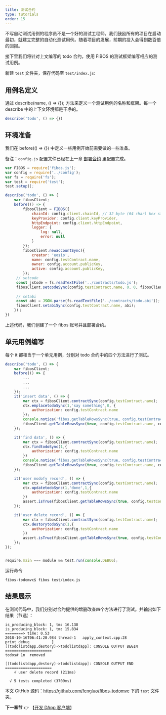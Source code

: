 ```yaml
---
title: 测试合约
type: tutorials
order: 15
---
```

不写自动测试用例的程序员不是一个好的测试工程师。我们鼓励所有的项目在启动最初，就建立完整的自动化测试用例。随着项目的发展，前期的投入会得到数百倍的回报。

接下里我们将针对上文编写的 todo 合约，使用 FIBOS 的测试框架编写相应的测试用例。


新建 `test` 文件夹，保存代码至 `test/index.js`:

## 用例名定义

通过 describe(name, () => {}); 方法来定义一个测试用例的名称和框架。每一个 describe 中的上下文环境都是干净的。

```js
describe('todo', () => {})
```

## 环境准备

我们在 before(() => {}) 中定义一些用例开始前需要做的一些准备。

备注：`config.js` 配置文件已经在上一章 [部署合约](./tutorials-deploy.html) 里配置完成。

```js
var FIBOS = require('fibos.js');
var config = require('../config');
var fs = require('fs');
var test = require('test');
test.setup();

describe('todo', () => {
    var fibosClient; 
    before(() => {
        fibosClient = FIBOS({
            chainId: config.client.chainId, // 32 byte (64 char) hex string
            keyProvider: config.client.keyProvider, 
            httpEndpoint: config.client.httpEndpoint,
            logger: {
                log: null,
                error: null
            }
        }); 
        fibosClient.newaccountSync({
            creator: 'eosio',
            name: config.testContract.name,
            owner: config.account.publicKey,
            active: config.account.publicKey,
        });
     // setcode
     const jsCode = fs.readTextFile('../contracts/todo.js');
     fibosClient.setcodeSync(config.testContract.name, 0, 0, fibosClient.compileCode(jsCode));
     
     // setabi
     const abi = JSON.parse(fs.readTextFile('../contracts/todo.abi'));
     fibosClient.setabiSync(config.testContract.name, abi);
    })；
})
```

上述代码，我们创建了一个 fibos 账号并且部署合约。

## 单元用例编写

每个 it 都相当于一个单元用例，分别对 todo 合约中的四个方法进行了测试。

```js
describe('todo', () => {
    var fibosClient; 
    before(() => {
        ...
        ...
        ...
    });
    it('insert data', () => {
        var ctx = fibosClient.contractSync(config.testContract.name);
        ctx.emplacetodoSync(1,'say something',0, {
            authorization: config.testContract.name
        });
        console.notice('fibos.getTableRowsSync(true, config.testContract.name, user1, todos)',
        fibosClient.getTableRowsSync(true, config.testContract.name, config.testContract.sender, 'todos'));
    });

    it('find data', () => {
        var ctx = fibosClient.contractSync(config.testContract.name);
        ctx.findtodoSync(1,{
            authorization: config.testContract.name
        })
        console.notice('fibos.getTableRowsSync(true, config.testContract.name, user1, todos)', 
        fibosClient.getTableRowsSync(true, config.testContract.name, config.testContract.sender, 'todos'));
    });

    it('user modofy record', () => {
        var ctx = fibosClient.contractSync(config.testContract.name);
        ctx.updatetodoSync(1,'done',1,{
            authorization: config.testContract.name
        })
        assert.isTrue(fibosClient.getTableRowsSync(true, config.testContract.name, config.testContract.sender, 'todos').rows.length === 1);
    });

    it('user delete record', () => {
        var ctx = fibosClient.contractSync(config.testContract.name);
        ctx.destorytodoSync(1,{
            authorization: config.testContract.name
        })
        assert.isTrue(fibosClient.getTableRowsSync(true, config.testContract.name, config.testContract.sender, 'todos').rows.length === 0);
    });
});


require.main === module && test.run(console.DEBUG);
```

运行命令

```
fibos-todomvc$ fibos test/index.js
```



## 结果展示

在测试代码中，我们分别对合约提供的增删改查四个方法进行了测试。并输出如下结果（节选）：

```j&#39;s
is_producing_block: 1, tm: 16.138
is_producing_block: 1, tm: 15.834
========> time: 0.53
2018-10-16T06:41:20.984 thread-1   apply_context.cpp:28          print_debug          ]
[(todolistdapp,destory)->todolistdapp]: CONSOLE OUTPUT BEGIN =====================
todos# 1n  removed

[(todolistdapp,destory)->todolistdapp]: CONSOLE OUTPUT END   =====================
    √ user delete record (211ms)

  √ 5 tests completed (3709ms)
```

本文 GitHub 源码：<https://github.com/fengluo/fibos-todomvc> 下的 `test` 文件夹。

**下一章节**
👉 【[开发 DApp 客户端](usecontract.html)】